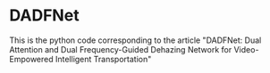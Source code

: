 # DADFNet
This is the python code corresponding to the article "DADFNet: Dual Attention and Dual Frequency-Guided Dehazing Network for Video-Empowered Intelligent Transportation"

